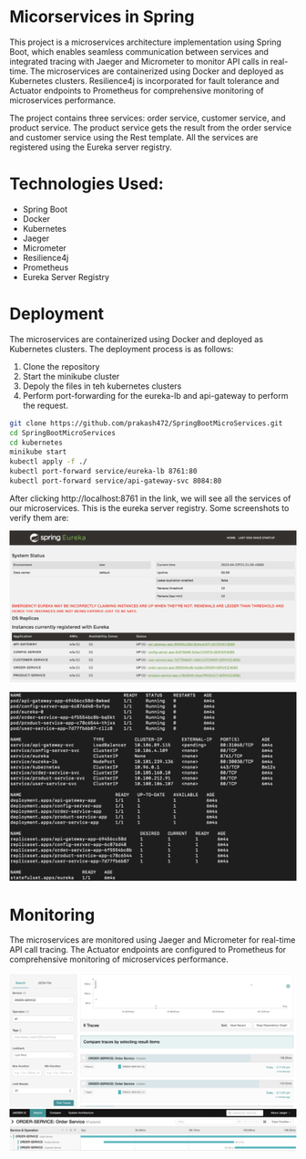 # Micorservices in Spring

This project is a microservices architecture implementation using Spring Boot, which enables seamless communication between services and integrated tracing with Jaeger and Micrometer to monitor API calls in real-time. The microservices are containerized using Docker and deployed as Kubernetes clusters. Resilience4j is incorporated for fault tolerance and Actuator endpoints to Prometheus for comprehensive monitoring of microservices performance.

The project contains three services: order service, customer service, and product service. The product service gets the result from the order service and customer service using the Rest template. All the services are registered using the Eureka server registry.

# Technologies Used:
- Spring Boot
- Docker
- Kubernetes
- Jaeger
- Micrometer
- Resilience4j
- Prometheus
- Eureka Server Registry


# Deployment

The microservices are containerized using Docker and deployed as Kubernetes clusters. The deployment process is as follows:

1. Clone the repository
2. Start the minikube cluster
3. Depoly the files in teh kubernetes clusters
4. Perform port-forwarding for the eureka-lb and api-gateway to perform the request.

```bash
git clone https://github.com/prakash472/SpringBootMicroServices.git
cd SpringBootMicroServices 
cd kubernetes
minikube start
kubectl apply -f ./
kubectl port-forward service/eureka-lb 8761:80
kubectl port-forward service/api-gateway-svc 8084:80
```

After clicking http://localhost:8761 in the link, we will see all the services of our microservices. This is the eureka server registry.
Some screenshots to verify them are:

![App Screenshot](https://github.com/prakash472/SpringBootMicroServices/blob/main/Screenshots/ServiceRegitry.png)

![App Screenshot](https://github.com/prakash472/SpringBootMicroServices/blob/main/Screenshots/kubernetes.png)
# Monitoring
The microservices are monitored using Jaeger and Micrometer for real-time API call tracing. The Actuator endpoints are configured to Prometheus for comprehensive monitoring of microservices performance.

![App Screenshot](./Screenshots/Monitoring-1.png)
![App Screenshot](https://github.com/prakash472/SpringBootMicroServices/blob/main/Screenshots/Monitoring-2.png)